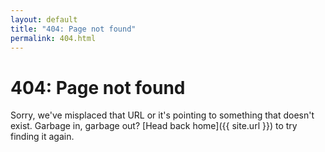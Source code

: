 ```yaml
---
layout: default
title: "404: Page not found"
permalink: 404.html
---
```


# 404: Page not found
Sorry, we've misplaced that URL or it's pointing to something that doesn't exist. Garbage in, garbage out? [Head back home]({{ site.url }}) to try finding it again.